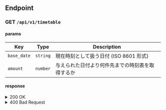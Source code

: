## Endpoint

### GET `/api/v1/timetable`

#### params

| Key         | Type     | Description                                      |
| ----------- | -------- | ------------------------------------------------ |
| `base_date` | `string` | 現在時刻として扱う日付 (ISO 8601 形式)           |
| `amount`    | `number` | 与えられた日付より何件先までの時刻表を取得するか |

#### response

<details>
<summary>200 OK</summary>

| Key          | Type       | Description              |
| ------------ | ---------- | ------------------------ |
| `amount`     | `number`   | 与えられた `amount` の値 |
| `timetable`  | `string[]` | `amount` 件の時刻表      |
| `base_date`  | `string`   | 与えられた基準となる日付 |
| `is_weekday` | `boolean`  | 平日かどうか             |

#### example

```json
{
  "amount": 5,
  "timetable": [
    "2024-10-22T16:25:00+00:00",
    "2024-10-22T16:30:00+00:00",
    "2024-10-22T16:35:00+00:00",
    "2024-10-22T16:40:00+00:00",
    "2024-10-22T16:45:00+00:00"
  ],
  "now": "2024-10-22T16:25:00+00:00",
  "is_weekday": true
}
```

</details>

<details>
<summary>400 Bad Request</summary>

```json
{
  "message": "Invalid date format"
}
```

```json
{
  "message": "Invalid amount"
}
```

```json
{
  "message": "Invalid date format and amount"
}
```

</details>
